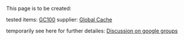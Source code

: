 This page is to be created:

tested items: [GC100](http://www.globalcache.com/products/gc-100/models1/)
supplier: [Global Cache](http://www.globalcache.com/)

temporarily see here for further detailes:
[Discussion on google groups](https://groups.google.com/forum/#!topic/openhab/yCd7eTb6jjg)